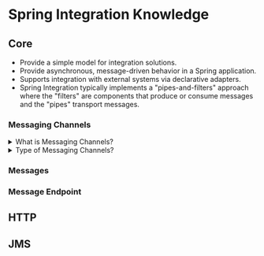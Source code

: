 # Spring Integration Knowledge

## Core
+ Provide a simple model for integration solutions.
+ Provide asynchronous, message-driven behavior in a Spring application.
+ Supports integration with external systems via declarative adapters.
+ Spring Integration typically implements a "pipes-and-filters" approach where the "filters" are components that produce or consume messages and the "pipes" transport messages.

### Messaging Channels

<details>
  <br/>
  <summary>What is Messaging Channels?</summary>
  The `MessageChannel` decouples message producers from messgae consumers.

  ```
  public interface MessageChannel {

      boolean send(Message message);

      boolean send(Message message, long timeout);
  }
  ```
  _`MessageChannel` interface_
</details>

<details>
  <br/>
  <summary>Type of Messaging Channels?</summary>
  
   These two sub-interfaces that define the buffering (pollable) and non-buffering (subscribable) channel behavior.

   **PollableChannel**
   ```
   public interface PollableChannel extends MessageChannel {

    Message<?> receive();

    Message<?> receive(long timeout);

   }
   ```
   **SubscribableChannel**
   ```
   public interface SubscribableChannel extends MessageChannel {

    boolean subscribe(MessageHandler handler);

    boolean unsubscribe(MessageHandler handler);

   }
   ```

</details>

### Messages
### Message Endpoint
## HTTP
## JMS
